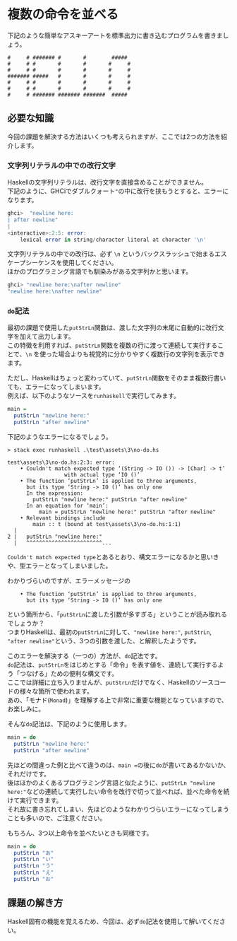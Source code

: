 # 複数の命令を並べる

下記のような簡単なアスキーアートを標準出力に書き込むプログラムを書きましょう。

```
#     # ####### #       #        #####
#     # #       #       #       #     #
#     # #       #       #       #     #
####### #####   #       #       #     #
#     # #       #       #       #     #
#     # #       #       #       #     #
#     # ####### ####### #######  #####
```

## 必要な知識

今回の課題を解決する方法はいくつも考えられますが、ここでは2つの方法を紹介します。

### 文字列リテラルの中での改行文字

Haskellの文字列リテラルは、改行文字を直接含めることができません。  
下記のように、GHCiでダブルクォート`"`の中に改行を挟もうとすると、エラーになります。

```haskell
ghci>  "newline here:
| after newline"
|
<interactive>:2:5: error:
    lexical error in string/character literal at character '\n'
```

文字列リテラルの中での改行は、必ず `\n` というバックスラッシュで始まるエスケープシーケンスを使用してください。  
ほかのプログラミング言語でも馴染みがある文字列かと思います。

```haskell
ghci> "newline here:\nafter newline"
"newline here:\nafter newline"
```

### `do`記法

最初の課題で使用した`putStrLn`関数は、渡した文字列の末尾に自動的に改行文字を加えて出力します。  
この特徴を利用すれば、`putStrLn`関数を複数の行に渡って連続して実行することで、`\n` を使った場合よりも視覚的に分かりやすく複数行の文字列を表示できます。

ただし、Haskellはちょっと変わっていて、`putStrLn`関数をそのまま複数行書いても、エラーになってしまいます。  
例えば、以下のようなソースを`runhaskell`で実行してみます。

```haskell
main =
  putStrLn "newline here:"
  putStrLn "after newline"
```

下記のようなエラーになるでしょう。

```
> stack exec runhaskell .\test\assets\3\no-do.hs

test\assets\3\no-do.hs:2:3: error:
    • Couldn't match expected type ‘(String -> IO ()) -> [Char] -> t’
                  with actual type ‘IO ()’
    • The function ‘putStrLn’ is applied to three arguments,
      but its type ‘String -> IO ()’ has only one
      In the expression:
        putStrLn "newline here:" putStrLn "after newline"
      In an equation for ‘main’:
          main = putStrLn "newline here:" putStrLn "after newline"
    • Relevant bindings include
        main :: t (bound at test\assets\3\no-do.hs:1:1)
  |
2 |   putStrLn "newline here:"
  |   ^^^^^^^^^^^^^^^^^^^^^^^^...
```

`Couldn't match expected type`とあるとおり、構文エラーになるかと思いきや、型エラーとなってしまいました。

わかりづらいのですが、エラーメッセージの

```
    • The function ‘putStrLn’ is applied to three arguments,
      but its type ‘String -> IO ()’ has only one
```

という箇所から、「`putStrLn`に渡した引数が多すぎる」ということが読み取れるでしょうか？  
つまりHaskellは、最初の`putStrLn`に対して、`"newline here:"`, `putStrLn`, `"after newline"`という、3つの引数を渡した、と解釈したようです。

<!--
Haskellは次のように解釈したものと思われます。カッコを補って示します。

```haskell
main =
  (putStrLn "newline here:" putStrLn "after newline")
```
-->

このエラーを解決する（一つの）方法が、`do`記法です。  
`do`記法は、`putStrLn`をはじめとする「命令」を表す値を、連続して実行するよう「つなげる」ための便利な構文です。  
ここでは詳細に立ち入りませんが、`putStrLn`だけでなく、Haskellのソースコードの様々な箇所で使われます。  
あの、「モナド(`Monad`)」を理解する上で非常に重要な機能となっていますので、お楽しみに。

そんな`do`記法は、下記のように使用します。

```haskell
main = do
  putStrLn "newline here:"
  putStrLn "after newline"
```

先ほどの間違った例と比べて違うのは、`main =`の後に`do`が書いてあるかないか、それだけです。  
後はほかのよくあるプログラミング言語と似たように、`putStrLn "newline here:"`などの連続して実行したい命令を改行で切って並べれば、並べた命令を続けて実行できます。  
それ故に書き忘れてしまい、先ほどのようなわかりづらいエラーになってしまうことも多いので、ご注意ください。

もちろん、3つ以上命令を並べたいときも同様です。

```haskell
main = do
  putStrLn "あ"
  putStrLn "い"
  putStrLn "う"
  putStrLn "え"
  putStrLn "お"
```

## 課題の解き方

Haskell固有の機能を覚えるため、今回は、必ず`do`記法を使用して解いてください。
